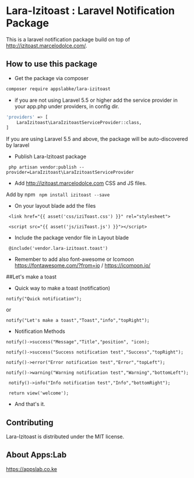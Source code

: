 # Lara-Izitoast : Laravel Notification Package
This is a laravel notification package build on top of http://izitoast.marcelodolce.com/.

## How to use this package

- Get the package via composer
``` bash 
composer require appslabke/lara-izitoast
```
- if you are not using Laravel 5.5 or higher add the service provider in your app.php under providers, in config dir.
``` bash
'providers' => [
    LaraIzitoast\LaraIzitoastServiceProvider::class,
]
```
If you are using Laravel 5.5 and above, the package will be auto-discovered by laravel

- Publish Lara-Izitoast package 

``` php artisan vendor:publish --provider=LaraIzitoast\LaraIzitoastServiceProvider```

- Add http://izitoast.marcelodolce.com CSS and JS files.

Add by npm ``` npm install izitoast --save```

- On your layout blade add the files

``` <link href="{{ asset('css/iziToast.css') }}" rel="stylesheet">```

``` <script src="{{ asset('js/iziToast.js') }}"></script>```

- Include the package vendor file in Layout blade

``` @include('vendor.lara-izitoast.toast')```

- Remember to add also font-awesome or Icomoon https://fontawesome.com/?from=io / https://icomoon.io/

##Let's make a toast 

- Quick way to make a toast (notification)

```notify("Quick notification");```

or

``` notify("Let's make a toast","Toast","info","topRight"); ```
- Notification Methods

``` notify()->success("Message","Title","position", "icon); ```

``` notify()->success("Success notification test","Success","topRight"); ```

``` notify()->error("Error notification test","Error","topLeft"); ```
        
``` notify()->warning("Warning notification test","Warning","bottomLeft"); ```
        
``` notify()->info("Info notification test","Info","bottomRight");```
        
   ``` return view('welcome');```
   
 - And that's it.

## Contributing

Lara-Izitoast is distributed under the MIT license.

## About Apps:Lab
https://appslab.co.ke

